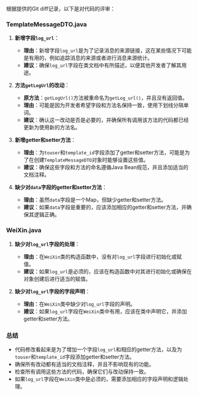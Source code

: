 根据提供的Git diff记录，以下是对代码的评审：

### TemplateMessageDTO.java

1. **新增字段`log_url`**：
   - **理由**：新增字段`log_url`是为了记录消息的来源链接，这在某些情况下可能是有用的，例如追踪消息的来源或者进行消息来源统计。
   - **建议**：确保`log_url`字段在类文档中有所描述，以便其他开发者了解其用途。

2. **方法`getLogUrl`的改动**：
   - **原方法**：`getLogUrl()`方法被重命名为`getLog_url()`，并且没有返回值。
   - **理由**：可能是因为开发者希望字段和方法名保持一致，使用下划线分隔单词。
   - **建议**：确认这一改动是否是必要的，并确保所有调用该方法的代码都已经更新为使用新的方法名。

3. **新增getter和setter方法**：
   - **理由**：为`touser`和`template_id`字段添加了getter和setter方法，可能是为了在创建`TemplateMessageDTO`对象时能够设置这些值。
   - **建议**：确保这些字段和方法的命名遵循Java Bean规范，并且添加适当的文档注释。

4. **缺少对`data`字段的getter和setter方法**：
   - **理由**：虽然`data`字段是一个Map，但缺少getter和setter方法。
   - **建议**：如果`data`字段是重要的，应该添加相应的getter和setter方法，并确保其逻辑正确。

### WeiXin.java

1. **缺少对`log_url`字段的处理**：
   - **理由**：在`WeiXin`类的构造函数中，没有对`log_url`字段进行初始化或赋值。
   - **建议**：如果`log_url`是必须的，应该在构造函数中对其进行初始化或确保在对象创建后进行适当的赋值。

2. **缺少对`log_url`字段的字段声明**：
   - **理由**：在`WeiXin`类中缺少对`log_url`字段的声明。
   - **建议**：如果`log_url`字段在`WeiXin`类中有用，应该在类中声明它，并添加getter和setter方法。

### 总结

- 代码修改看起来是为了增加一个字段`log_url`和相应的getter方法，以及为`touser`和`template_id`字段添加getter和setter方法。
- 确保所有改动都有适当的文档注释，并且不影响现有的功能。
- 检查所有调用这些方法的代码，确保它们与改动保持一致。
- 如果`log_url`字段在`WeiXin`类中是必须的，需要添加相应的字段声明和逻辑处理。